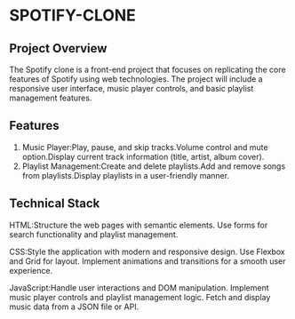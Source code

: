 # SPOTIFY-CLONE

## Project Overview
The Spotify clone is a front-end project that focuses on replicating the core features of Spotify using web technologies.
The project will include a responsive user interface, music player controls, and basic playlist management features.

## Features
1) Music Player:Play, pause, and skip tracks.Volume control and mute option.Display current track information (title, artist, album cover).
2) Playlist Management:Create and delete playlists.Add and remove songs from playlists.Display playlists in a user-friendly manner.

## Technical Stack
HTML:Structure the web pages with semantic elements.
     Use forms for search functionality and playlist management.
     
CSS:Style the application with modern and responsive design.
    Use Flexbox and Grid for layout.
    Implement animations and transitions for a smooth user experience.
    
JavaScript:Handle user interactions and DOM manipulation.
          Implement music player controls and playlist management logic.
          Fetch and display music data from a JSON file or API.
   
